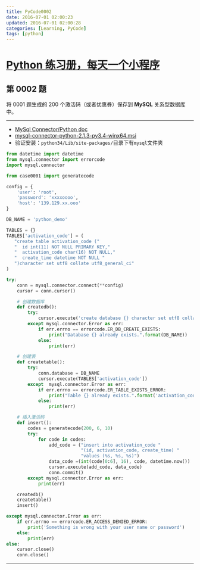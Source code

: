 ```yaml
---
title: PyCode0002
date: 2016-07-01 02:00:23
updated: 2016-07-01 02:00:28
categories: [Learning, PyCode]
tags: [python]
---
```


# [Python 练习册，每天一个小程序](https://coding.net/u/xiaofeig/p/show-me-the-code/git)

## 第 0002 题

将 0001 题生成的 200 个激活码（或者优惠券）保存到 **MySQL** 关系型数据库中。

<!-- more -->

------------

- [MySql Connector/Python doc](http://dev.mysql.com/doc/connector-python/en/)
- [mysql-connector-python-2.1.3-py3.4-winx64.msi](http://dev.mysql.com/downloads/connector/python/)
- 验证安装：`python34/Lib/site-packages/`目录下有`mysql`文件夹

```python
from datetime import datetime
from mysql.connector import errorcode
import mysql.connector

from case0001 import generatecode

config = {
    'user': 'root',
    'password': 'xxxxoooo',
    'host': '139.129.xx.ooo'
}

DB_NAME = 'python_demo'

TABLES = {}
TABLES['activation_code'] = (
   "create table activation_code ("
   "  id int(11) NOT NULL PRIMARY KEY,"
   "  activation_code char(16) NOT NULL,"
   "  create_time datetime NOT NULL "
   ")character set utf8 collate utf8_general_ci"
)

try:
    conn = mysql.connector.connect(**config)
    cursor = conn.cursor()

    # 创建数据库
    def createdb():
        try:
            cursor.execute('create database {} character set utf8 collate utf8_general_ci'.format(DB_NAME))
        except mysql.connector.Error as err:
            if err.errno == errorcode.ER_DB_CREATE_EXISTS:
                print("Database {} already exists.".format(DB_NAME))
            else:
                print(err)

    # 创建表
    def createtable():
        try:
            conn.database = DB_NAME
            cursor.execute(TABLES['activation_code'])
        except  mysql.connector.Error as err:
            if err.errno == errorcode.ER_TABLE_EXISTS_ERROR:
                print("Table {} already exists.".format('activation_code'))
            else:
                print(err)

    # 插入激活码
    def insert():
        codes = generatecode(200, 6, 10)
        try:
            for code in codes:
                add_code = ("insert into activation_code "
                            "(id, activation_code, create_time) "
                            "values (%s, %s, %s)")
                data_code =(int(code[0:6], 16), code, datetime.now())
                cursor.execute(add_code, data_code)
                conn.commit()
        except mysql.connector.Error as err:
            print(err)

    createdb()
    createtable()
    insert()

except mysql.connector.Error as err:
    if err.errno == errorcode.ER_ACCESS_DENIED_ERROR:
        print('Something is wrong with your user name or password')
    else:
        print(err)
else:
    cursor.close()
    conn.close()
```

------------


